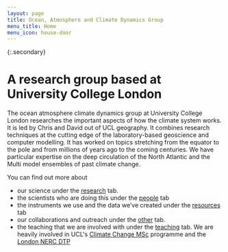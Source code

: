 ```yaml
---
layout: page
title: Ocean, Atmosphere and Climate Dynamics Group
menu_title: Home
menu_icon: house-door
---
```


{:.secondary}
# A research group based at University College London

The ocean atmosphere climate dynamics group at University College London researches the important aspects of how the climate system works. It is led by Chris and David out of UCL geography. It combines research techniques at the cutting edge of the laboratory-based geoscience and computer modelling. It has worked on topics stretching from the equator to the pole and from millions of years ago to the coming centuries. We have particular expertise on the deep circulation of the North Atlantic and the Multi model ensembles of past climate change. 

You can find out more about 
- our science under the [research](./pages/projects.md) tab.
- the scientists who are doing this under the [people](./people.md) tab
- the instruments we use and the data we’ve created under the [resources](./pages/resources.md) tab
- our collaborations and outreach under the [other](./pages/other.md) tab.
- the teaching that we are involved with under the [teaching](./pages/teaching.md) tab. We are heavily involved in UCL's [Climate Change MSc](https://www.geog.ucl.ac.uk/study/graduate-taught/msc-climate-change) programme and the [London NERC DTP](https://london-nerc-dtp.org/)
